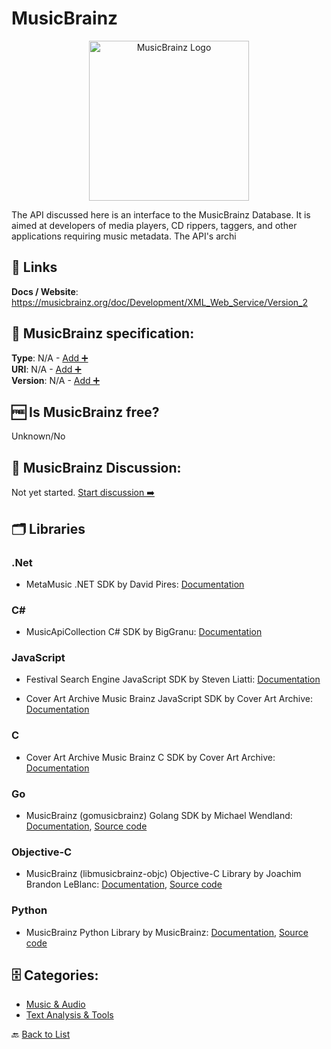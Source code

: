 # MusicBrainz
<p align="center">
    <img width="256" src="https://raw.githubusercontent.com/apis-list/apis-list/main/apis/musicbrainz/logo_256x256.png" alt="MusicBrainz Logo"/>
</p>
The API discussed here is an interface to the MusicBrainz Database. It is aimed at developers of media players, CD rippers, taggers, and other applications requiring music metadata. The API&#x27;s archi

##  🔗 Links
**Docs / Website**: https://musicbrainz.org/doc/Development/XML_Web_Service/Version_2

## 🧬 MusicBrainz specification:
**Type**: N/A - [Add ➕](https://github.com/apis-list/apis-list/edit/main/apis-list.yaml)  
**URI**: N/A - [Add ➕](https://github.com/apis-list/apis-list/edit/main/apis-list.yaml)  
**Version**: N/A - [Add ➕](https://github.com/apis-list/apis-list/edit/main/apis-list.yaml)

## 🆓 Is MusicBrainz free?
 Unknown/No 

## 💬 MusicBrainz Discussion:
Not yet started. [Start discussion ➡️](https://github.com/apis-list/apis-list/discussions/new)

## 🗂️ Libraries
### .Net
- MetaMusic .NET SDK by David Pires: [Documentation](https://github.com/Davidblkx/MetaMusic)

### C#
- MusicApiCollection C# SDK by BigGranu: [Documentation](https://github.com/BigGranu/MusicApiCollection)

### JavaScript
- Festival Search Engine JavaScript SDK by Steven Liatti: [Documentation](https://github.com/steenput/FestivalSearchEngine)

- Cover Art Archive Music Brainz JavaScript SDK by Cover Art Archive: [Documentation](https://github.com/lastfm/coverartarchive-api)

### C
- Cover Art Archive Music Brainz C SDK by Cover Art Archive: [Documentation](https://github.com/metabrainz/libcoverart)

### Go
- MusicBrainz (gomusicbrainz) Golang SDK by Michael Wendland: [Documentation](https://github.com/michiwend/gomusicbrainz/blob/master/README.md), [Source code](https://github.com/michiwend/gomusicbrainz)

### Objective-C
- MusicBrainz (libmusicbrainz-objc) Objective-C Library by Joachim Brandon LeBlanc: [Documentation](https://github.com/demosdemon/libmusicbrainz-objc/blob/master/README.md), [Source code](https://github.com/demosdemon/libmusicbrainz-objc)

### Python
- MusicBrainz Python Library by MusicBrainz: [Documentation](http://musicbrainz.org/), [Source code](https://python-musicbrainzngs.readthedocs.org/en/latest/)


## 🗄️ Categories:
- [Music & Audio](https://github.com/apis-list/apis-list#music--audio-)
- [Text Analysis & Tools](https://github.com/apis-list/apis-list#text-analysis--tools-)

🔙  [Back to List](https://github.com/apis-list/apis-list)
